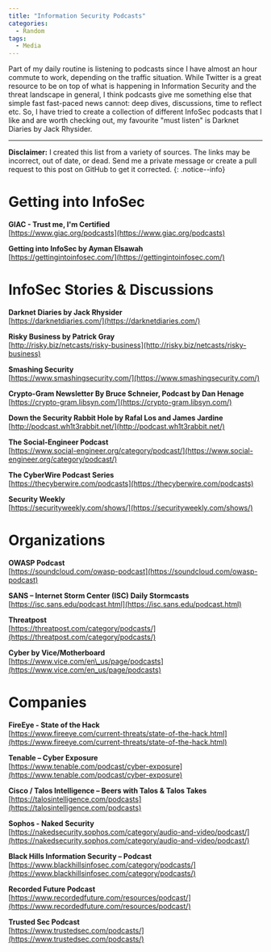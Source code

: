 ```yaml
---
title: "Information Security Podcasts"
categories:
  - Random
tags:
  - Media
---
```


Part of my daily routine is listening to podcasts since I have almost an hour commute to work, depending on the traffic situation. While Twitter is a great resource to be on top of what is happening in Information Security and the threat landscape in general, I think podcasts give me something else that simple fast fast-paced news cannot: deep dives, discussions, time to reflect etc. So, I have tried to create a collection of different InfoSec podcasts that I like and are worth checking out, my favourite "must listen" is Darknet Diaries by Jack Rhysider.  

----

**Disclaimer:** I created this list from a variety of sources. The links may be incorrect, out of date, or dead. Send me a private message or create a pull request to this post on GitHub to get it corrected.
{: .notice--info}

# Getting into InfoSec

**GIAC - Trust me, I&#39;m Certified**    
[https://www.giac.org/podcasts](https://www.giac.org/podcasts)

**Getting into InfoSec by Ayman Elsawah**    
[https://gettingintoinfosec.com/](https://gettingintoinfosec.com/)

# InfoSec Stories & Discussions

**Darknet Diaries by Jack Rhysider**    
[https://darknetdiaries.com/](https://darknetdiaries.com/)

**Risky Business by Patrick Gray**    
[http://risky.biz/netcasts/risky-business](http://risky.biz/netcasts/risky-business)

**Smashing Security**    
[https://www.smashingsecurity.com/](https://www.smashingsecurity.com/)

**Crypto-Gram Newsletter By Bruce Schneier, Podcast by Dan Henage**    
[https://crypto-gram.libsyn.com/](https://crypto-gram.libsyn.com/)

**Down the Security Rabbit Hole by Rafal Los and James Jardine**    
[http://podcast.wh1t3rabbit.net/](http://podcast.wh1t3rabbit.net/)

**The Social-Engineer Podcast**    
[https://www.social-engineer.org/category/podcast/](https://www.social-engineer.org/category/podcast/)   

**The CyberWire Podcast Series**    
[https://thecyberwire.com/podcasts](https://thecyberwire.com/podcasts)  

**Security Weekly**   
[https://securityweekly.com/shows/](https://securityweekly.com/shows/)  

# Organizations

**OWASP Podcast**    
[https://soundcloud.com/owasp-podcast](https://soundcloud.com/owasp-podcast)

**SANS – Internet Storm Center (ISC) Daily Stormcasts**    
[https://isc.sans.edu/podcast.html](https://isc.sans.edu/podcast.html)

**Threatpost**    
[https://threatpost.com/category/podcasts/](https://threatpost.com/category/podcasts/)

**Cyber by Vice/Motherboard**    
[https://www.vice.com/en\_us/page/podcasts](https://www.vice.com/en_us/page/podcasts)

# Companies

**FireEye - State of the Hack**    
[https://www.fireeye.com/current-threats/state-of-the-hack.html](https://www.fireeye.com/current-threats/state-of-the-hack.html)

**Tenable – Cyber Exposure**    
[https://www.tenable.com/podcast/cyber-exposure](https://www.tenable.com/podcast/cyber-exposure)

**Cisco / Talos Intelligence – Beers with Talos &amp; Talos Takes**    
[https://talosintelligence.com/podcasts](https://talosintelligence.com/podcasts)

**Sophos - Naked Security**    
[https://nakedsecurity.sophos.com/category/audio-and-video/podcast/](https://nakedsecurity.sophos.com/category/audio-and-video/podcast/)

**Black Hills Information Security – Podcast**    
[https://www.blackhillsinfosec.com/category/podcasts/](https://www.blackhillsinfosec.com/category/podcasts/)

**Recorded Future Podcast**    
[https://www.recordedfuture.com/resources/podcast/](https://www.recordedfuture.com/resources/podcast/)

**Trusted Sec Podcast**    
[https://www.trustedsec.com/podcasts/](https://www.trustedsec.com/podcasts/)
